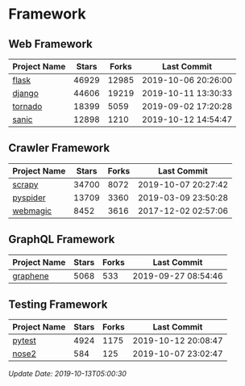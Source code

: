 # Framework

## Web Framework

| Project Name | Stars | Forks | Last Commit |
| ------------ | ----- | ----- | ----------- |
| [flask](https://github.com/pallets/flask) | 46929 | 12985 | 2019-10-06 20:26:00 |
| [django](https://github.com/django/django) | 44606 | 19219 | 2019-10-11 13:30:33 |
| [tornado](https://github.com/tornadoweb/tornado) | 18399 | 5059 | 2019-09-02 17:20:28 |
| [sanic](https://github.com/huge-success/sanic) | 12898 | 1210 | 2019-10-12 14:54:47 |

## Crawler Framework

| Project Name | Stars | Forks | Last Commit |
| ------------ | ----- | ----- | ----------- |
| [scrapy](https://github.com/scrapy/scrapy) | 34700 | 8072 | 2019-10-07 20:27:42 |
| [pyspider](https://github.com/binux/pyspider) | 13709 | 3360 | 2019-03-09 23:50:28 |
| [webmagic](https://github.com/code4craft/webmagic) | 8452 | 3616 | 2017-12-02 02:57:06 |

## GraphQL Framework

| Project Name | Stars | Forks | Last Commit |
| ------------ | ----- | ----- | ----------- |
| [graphene](https://github.com/graphql-python/graphene) | 5068 | 533 | 2019-09-27 08:54:46 |

## Testing Framework

| Project Name | Stars | Forks | Last Commit |
| ------------ | ----- | ----- | ----------- |
| [pytest](https://github.com/pytest-dev/pytest) | 4924 | 1175 | 2019-10-12 20:08:47 |
| [nose2](https://github.com/nose-devs/nose2) | 584 | 125 | 2019-10-07 23:02:47 |

*Update Date: 2019-10-13T05:00:30*